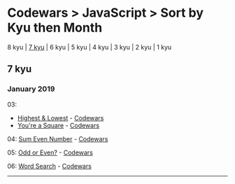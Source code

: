 # Codewars > JavaScript > Sort by Kyu then Month

8 kyu | [7 kyu](#7-kyu) | 6 kyu | 5 kyu | 4 kyu | 3 kyu | 2 kyu | 1 kyu

## 7 kyu

### January 2019
03:
* [Highest & Lowest](7-kyu/20190103-highest-&-lowest.js) - [Codewars](https://www.codewars.com/kata/highest-and-lowest/train/javascript)
* [You're a Square](7-kyu/20190103-youre-a-square.js) - [Codewars](https://www.codewars.com/kata/youre-a-square/train/javascript)

04: [Sum Even Number](7-kyu/20190104-sum-even-numbers.js) - [Codewars](https://www.codewars.com/kata/sum-even-numbers)

05: [Odd or Even?](7-kyu/20190105-odd-or-even.js) - [Codewars](https://www.codewars.com/kata/odd-or-even)

06: [Word Search](7-kyu/20190106-wordsearch.js) - [Codewars](https://www.codewars.com/kata/wordsearch)
___
